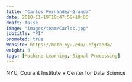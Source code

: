 ```yaml
---
title: "Carlos Fernandez-Granda"
date: 2018-11-19T10:47:58+10:00
draft: false
image: "images/team/Carlos.jpg"
jobtitle: "PI"
promoted: true
Website: https://math.nyu.edu/~cfgranda/
weight: 4
tags: [Machine Learning, Signal Processing]
---
```

NYU, Courant Institute + Center for Data Science
